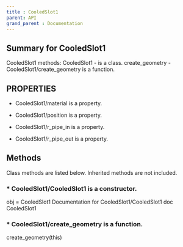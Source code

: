 ```yaml
---
title : CooledSlot1
parent: API
grand_parent : Documentation
---
```

## Summary for CooledSlot1
CooledSlot1 methods:
CooledSlot1 - is a class.
create_geometry - CooledSlot1/create_geometry is a function.
## PROPERTIES
* CooledSlot1/material is a property.

* CooledSlot1/position is a property.

* CooledSlot1/r_pipe_in is a property.

* CooledSlot1/r_pipe_out is a property.

## Methods
Class methods are listed below. Inherited methods are not included.
### * CooledSlot1/CooledSlot1 is a constructor.
obj = CooledSlot1
Documentation for CooledSlot1/CooledSlot1
doc CooledSlot1

### * CooledSlot1/create_geometry is a function.
create_geometry(this)

